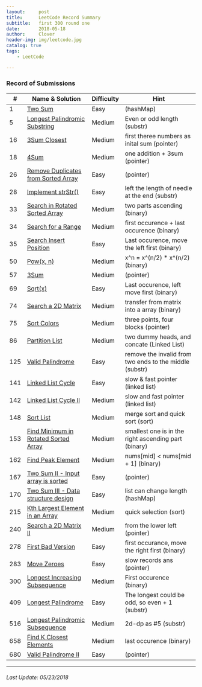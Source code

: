 ```yaml
---
layout:     post
title:      LeetCode Record Summary
subtitle:   first 300 round one
date:       2018-05-18
author:     Clover
header-img: img/leetcode.jpg
catalog: true
tags:
    - LeetCode

---
```


### Record of Submissions

|    #    | Name & Solution |Difficulty|Hint|
| ---------- | --- |---|---|
|1|[Two Sum](https://github.com/ly16/LC-Practice/blob/master/2%20Sum.java)|Easy|(hashMap)|
|5|[Longest Palindromic Substring](https://github.com/ly16/LC-Practice/blob/master/Longest%20Palindromic%20Substring.java)|Medium|Even or odd length (substr)|
|16|[3Sum Closest](https://github.com/ly16/LC-Practice/blob/master/3Sum%20Closest.java)|Medium|first theree numbers as inital sum (pointer)|
|18|[4Sum](https://github.com/ly16/LC-Practice/blob/master/4%20Sum.java)|Medium|one addition + 3sum (pointer)|
|26|[Remove Duplicates from Sorted Array](https://github.com/ly16/LC-Practice/blob/master/Array%20Deduplication%20I.java)|Easy|(pointer)|
|28|[Implement strStr()](https://github.com/ly16/LC-Practice/blob/master/Determine%20If%20One%20String%20Is%20Another's%20Substring.java)|Easy|left the length of needle at the end (substr)|
|33|[ Search in Rotated Sorted Array](https://github.com/ly16/LC-Practice/blob/master/Search%20in%20Rotated%20Sorted%20Array.java)|Medium|two parts ascending (binary)|
|34|[Search for a Range](https://github.com/ly16/LC-Practice/blob/master/Search%20for%20a%20Range.java)|Medium|first occurence + last occurence (binary)|
|35|[Search Insert Position](https://github.com/ly16/LC-Practice/blob/master/Search%20Insert%20Position.java)|Easy|Last occurence, move the left first (binary)|
|50|[Pow(x, n)](https://github.com/ly16/LC-Practice/blob/master/Pow(x%2C%20n).java)|Medium|x^n = x^(n/2) * x^(n/2) (binary)|
|57|[3Sum](https://github.com/ly16/LC-Practice/blob/master/3%20Sum.java)|Medium|(pointer)|
|69|[Sqrt(x)](https://github.com/ly16/LC-Practice/blob/master/Sqrt(x).java)|Easy|Last occurence, left move first (binary)|
|74|[Search a 2D Matrix](https://github.com/ly16/LC-Practice/blob/master/Search%20a%202D%20Matrix.java)|Medium|transfer from matrix into a array (binary)|
|75|[Sort Colors](https://github.com/ly16/LC-Practice/blob/master/Rainbow%20Sort.java)|Medium|three points, four blocks (pointer)|
|86|[Partition List](https://github.com/ly16/LC-Practice/blob/master/Partition%20Linked%20List.java)|Medium|two dummy heads, and concate (Linked List)|
|125|[Valid Palindrome](https://github.com/ly16/LC-Practice/blob/master/Valid%20palindrome.java)|Easy|remove the invalid from two ends to the middle (substr)|
|141|[Linked List Cycle](https://github.com/ly16/LC-Practice/blob/master/Check%20If%20Linked%20List%20Has%20A%20Cycle.java)|Easy|slow & fast pointer (linked list)|
|142|[Linked List Cycle II](https://github.com/ly16/LC-Practice/blob/master/Linked%20List%20Cycle%20II.java)|Medium|slow and fast pointer (linked list)|
|148|[Sort List](https://github.com/ly16/LC-Practice/blob/master/Sort%20List.java)|Medium|merge sort and quick sort (sort)|
|153|[Find Minimum in Rotated Sorted Array](https://github.com/ly16/LC-Practice/blob/master/Find%20Minimum%20in%20Rotated%20Sorted%20Array.java)|Medium|smallest one is in the right ascending part (binary)|
|162|[Find Peak Element](https://github.com/ly16/LC-Practice/blob/master/Find%20Peak%20Element.java)|Medium|nums[mid] < nums[mid + 1] (binary)|
|167|[Two Sum II - Input array is sorted](https://github.com/ly16/LC-Practice/blob/master/2%20Sum%20II.java)|Easy|(pointer)|
|170|[Two Sum III - Data structure design](https://github.com/ly16/LC-Practice/blob/master/Two%20Sum%20III%20-%20Data%20structure%20design.java)|Easy|list can change length (hashMap)|
|215|[Kth Largest Element in an Array](https://github.com/ly16/LC-Practice/blob/master/Kth%20Largest%20Element.java)|Medium|quick selection (sort)|
|240|[Search a 2D Matrix II](https://github.com/ly16/LC-Practice/blob/master/Search%20a%202D%20Matrix%20II.java)|Medium|from the lower left (pointer)|
|278|[First Bad Version](https://github.com/ly16/LC-Practice/blob/master/First%20Bad%20Version.java)|Easy|first occurance, move the right first (binary)|
|283|[Move Zeroes](https://github.com/ly16/LC-Practice/blob/master/Move%200s%20To%20The%20End%20II.java)|Easy|slow records ans (pointer)|
|300|[Longest Increasing Subsequence](https://github.com/ly16/LC-Practice/blob/master/Longest%20Ascending%20Subsequence.java)|Medium|First occurence (binary)|
|409|[Longest Palindrome](https://github.com/ly16/LC-Practice/blob/master/Longest%20Palindrome.java)|Easy|The longest could be odd, so even + 1 (substr)|
|516|[Longest Palindromic Subsequence](https://github.com/ly16/LC-Practice/blob/master/Longest%20Palindromic%20Subsequence.java)|Medium|2d-dp as #5 (substr)|
|658|[Find K Closest Elements](https://github.com/ly16/LC-Practice/blob/master/K%20Closest%20In%20Sorted%20Array.java)|Medium|last occurence (binary)|
|680|[Valid Palindrome II](https://github.com/ly16/LC-Practice/blob/master/Valid%20Palindrome%20II.java)|Easy|(pointer)|


______________________________________________

###### Last Update: 05/23/2018
